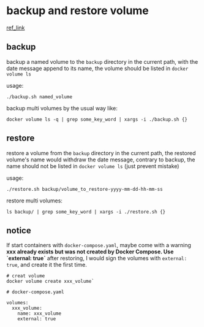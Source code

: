 # backup and restore volume

[ref_link](https://docs.docker.com/storage/volumes/#backup-restore-or-migrate-data-volumes)

## backup

backup a named volume to the `backup` directory in the current path, with the date message append to its name, the volume should be listed in `docker volume ls`

usage:

`./backup.sh named_volume`

backup multi volumes by the usual way like:

`docker volume ls -q | grep some_key_word | xargs -i ./backup.sh {}`


## restore

restore a volume from the `backup` directory in the current path, the restored volume's name would withdraw the date message, contrary to backup, the name should not be listed in `docker volume ls` (just prevent mistake)

usage:

`./restore.sh backup/volume_to_restore-yyyy-mm-dd-hh-mm-ss`

restore multi volumes:

`ls backup/ | grep some_key_word | xargs -i ./restore.sh {}`

## notice



If start containers with `docker-compose.yaml`, maybe come with a warning **xxx already exists but was not created by Docker Compose. Use \`external: true\`** after restoring, I would sign the volumes with `external: true`, and create it the first time.

```
# creat volume
docker volume create xxx_volume`
```

```
# docker-compose.yaml

volumes:
  xxx_volume:
    name: xxx_volume
    external: true
```
